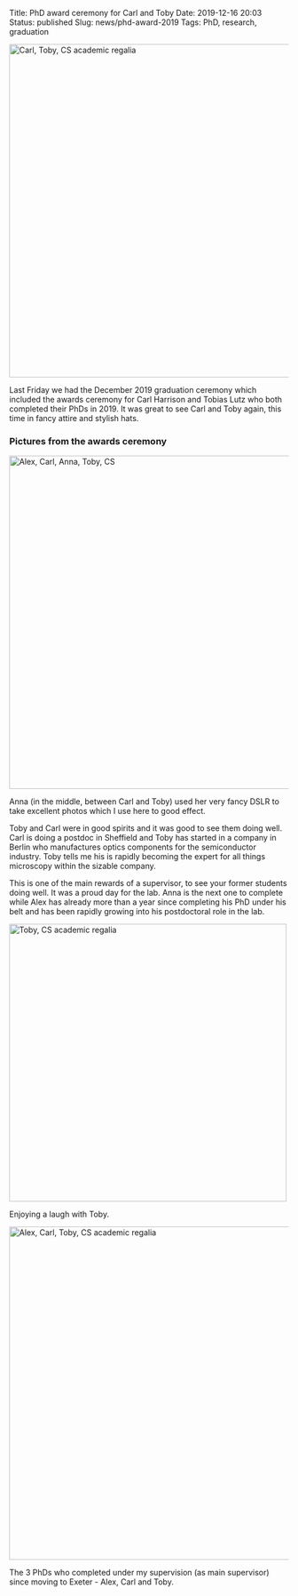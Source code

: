 Title: PhD award ceremony for Carl and Toby
Date: 2019-12-16 20:03
Status: published
Slug: news/phd-award-2019
Tags: PhD, research, graduation

<img align="center" width="600"
src="{filename}/images/news/graduation_small.jpg" alt="Carl, Toby, CS academic regalia">

Last Friday we had the December 2019 graduation ceremony which
included the awards ceremony for Carl Harrison and Tobias Lutz who
both completed their PhDs in 2019. It was great to see Carl and Toby
again, this time in fancy attire and stylish hats.


### Pictures from the awards ceremony

<img width="600" src="{filename}/images/news/5ofus.jpg" alt="Alex, Carl, Anna, Toby, CS"/>

Anna (in the middle, between Carl and Toby) used her very fancy DSLR to take excellent photos which I use
here to good effect.

Toby and Carl were in good spirits and it was good to see them doing
well. Carl is doing a postdoc in Sheffield and Toby has started in a
company in Berlin who manufactures optics components for the
semiconductor industry. Toby tells me his is rapidly becoming the
expert for all things microscopy within the sizable company.

This is one of the main rewards of a supervisor, to see your former
students doing well. It was a proud day for the lab. Anna is the next
one to complete while Alex has already more than a year since completing his PhD
under his belt and has been rapidly growing into his postdoctoral role in
the lab.

<img align="center" width="500"
src="{filename}/images/news/toby_CS.jpg" alt="Toby, CS academic regalia">

Enjoying a laugh with Toby.

<img align="center" width="600"
src="{filename}/images/news/4ofus.jpg" alt="Alex, Carl, Toby, CS academic regalia">

The 3 PhDs who completed under my supervision (as main
supervisor) since moving to Exeter - Alex, Carl and Toby.
